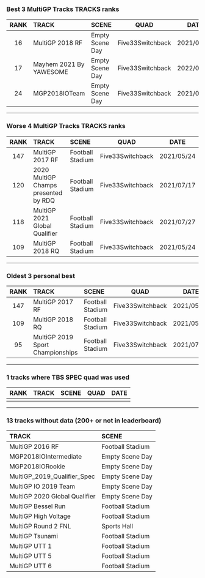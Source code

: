 ### Best 3 MultiGP Tracks TRACKS ranks
|RANK|TRACK|SCENE|QUAD|DATE|
|:---:|:---|:---|:---:|:---:|
|16|MultiGP 2018 RF|Empty Scene Day|Five33Switchback|2021/09/06|
|17|Mayhem 2021 By YAWESOME|Empty Scene Day|Five33Switchback|2022/03/31|
|24|MGP2018IOTeam|Empty Scene Day|Five33Switchback|2021/07/10|
---
### Worse 4 MultiGP Tracks TRACKS ranks
|RANK|TRACK|SCENE|QUAD|DATE|
|:---:|:---|:---|:---:|:---:|
|147|MultiGP 2017 RF|Football Stadium|Five33Switchback|2021/05/24|
|120|2020 MultiGP Champs presented by RDQ|Football Stadium|Five33Switchback|2021/07/17|
|118|MultiGP 2021 Global Qualifier|Football Stadium|Five33Switchback|2021/07/27|
|109|MultiGP 2018 RQ|Football Stadium|Five33Switchback|2021/05/24|
---
### Oldest 3 personal best
|RANK|TRACK|SCENE|QUAD|DATE|
|:---:|:---|:---|:---:|:---:|
|147|MultiGP 2017 RF|Football Stadium|Five33Switchback|2021/05/24|
|109|MultiGP 2018 RQ|Football Stadium|Five33Switchback|2021/05/24|
|95|MultiGP 2019 Sport Championships|Football Stadium|Five33Switchback|2021/07/05|
---
### 1 tracks where TBS SPEC quad was used
|RANK|TRACK|SCENE|QUAD|DATE|
|:---:|:---|:---|:---:|:---:|
||||||
---
### 13 tracks without data (200+ or not in leaderboard)
|TRACK|SCENE|
|:---|:---|
|MultiGP 2016 RF|Football Stadium|
|MGP2018IOIntermediate|Empty Scene Day|
|MGP2018IORookie|Empty Scene Day|
|MultiGP_2019_Qualifier_Spec|Empty Scene Day|
|MultiGP IO 2019 Team|Empty Scene Day|
|MultiGP 2020 Global Qualifier|Empty Scene Day|
|MultiGP Bessel Run|Football Stadium|
|MultiGP High Voltage|Football Stadium|
|MultiGP Round 2 FNL|Sports Hall|
|MultiGP Tsunami|Football Stadium|
|MultiGP UTT 1|Football Stadium|
|MultiGP UTT 5|Football Stadium|
|MultiGP UTT 6|Football Stadium|
